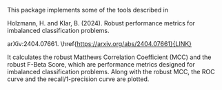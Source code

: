 This package implements some of the tools described in 

Holzmann, H. and Klar, B. (2024). Robust performance metrics for imbalanced classification problems.

arXiv:2404.07661. \href{https://arxiv.org/abs/2404.07661}{LINK}

It calculates the robust Matthews Correlation Coefficient (MCC) and the robust F-Beta Score, which are performance metrics designed for imbalanced classification problems.
Along with the robust MCC, the ROC curve and the recall/1-precision curve are plotted.
